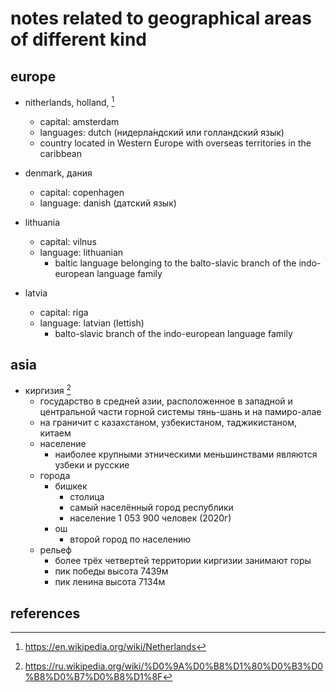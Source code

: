 # notes related to geographical areas of different kind


## europe

- nitherlands, holland,  [^2]
  - capital: amsterdam
  - languages: dutch (нидерла́ндский или голландский язык)
  - country located in Western Europe with overseas territories in the caribbean

- denmark, дания
  - capital: copenhagen
  - language: danish (датский язык)

- lithuania
  - capital: vilnus
  - language: lithuanian
    - baltic language belonging to the balto-slavic branch of the indo-european language family

- latvia
  - capital: riga
  - language: latvian (lettish)
    - balto-slavic branch of the indo-european language family


## asia

- киргизия [^1]
  - государство в средней азии, расположенное в западной и центральной части горной системы тянь-шань и на памиро-алае
  - на граничит с казахстаном, узбекистаном, таджикистаном, китаем
  - население
    - наиболее крупными этническими меньшинствами являются узбеки и русские
  - города
    - бишкек
      - столица
      - самый населённый город республики
      - население 1 053 900 человек (2020г)
    - ош
      - второй город по населению
  - рельеф
    - более трёх четвертей территории киргизии занимают горы
    - пик победы высота 7439м
    - пик ленина высота 7134м


## references 

[^1]: https://ru.wikipedia.org/wiki/%D0%9A%D0%B8%D1%80%D0%B3%D0%B8%D0%B7%D0%B8%D1%8F
[^2]: https://en.wikipedia.org/wiki/Netherlands
